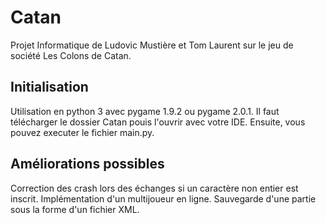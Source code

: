 # Catan
Projet Informatique de Ludovic Mustière et Tom Laurent sur le jeu de société Les Colons de Catan.

## Initialisation
Utilisation en python 3 avec pygame 1.9.2 ou pygame 2.0.1.
Il faut télécharger le dossier Catan pouis l'ouvrir avec votre IDE. Ensuite, vous pouvez executer le fichier main.py.

## Améliorations possibles
Correction des crash lors des échanges si un caractère non entier est inscrit.
Implémentation d'un multijoueur en ligne.
Sauvegarde d'une partie sous la forme d'un fichier XML.
